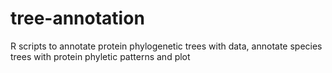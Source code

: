 # tree-annotation
R scripts to annotate protein phylogenetic trees with data, annotate species trees with protein phyletic patterns and plot
